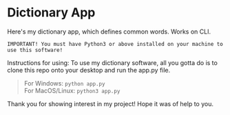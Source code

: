 # Dictionary App
Here's my dictionary app, which defines common words. Works on CLI.
```
IMPORTANT! You must have Python3 or above installed on your machine to use this software!
```
Instructions for using:
To use my dictionary software, all you gotta do is to clone this repo onto your desktop and run the app.py file.
> For Windows: `python app.py` \
> For MacOS/Linux: `python3 app.py`

Thank you for showing interest in my project! Hope it was of help to you.

